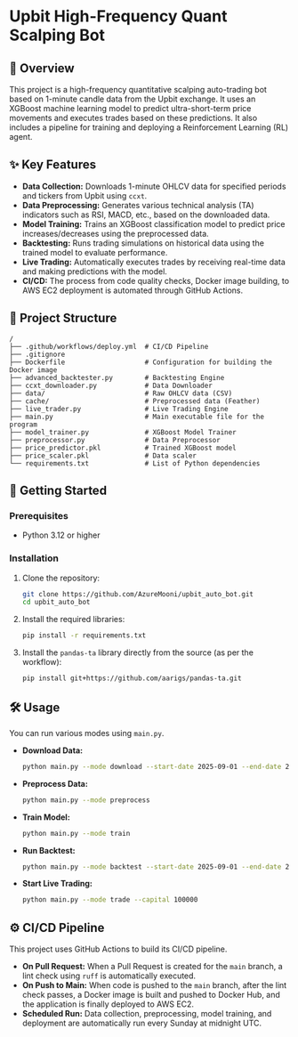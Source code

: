 # Upbit High-Frequency Quant Scalping Bot

## 📖 Overview

This project is a high-frequency quantitative scalping auto-trading bot based on 1-minute candle data from the Upbit exchange. It uses an XGBoost machine learning model to predict ultra-short-term price movements and executes trades based on these predictions. It also includes a pipeline for training and deploying a Reinforcement Learning (RL) agent.

## ✨ Key Features

- **Data Collection:** Downloads 1-minute OHLCV data for specified periods and tickers from Upbit using `ccxt`.
- **Data Preprocessing:** Generates various technical analysis (TA) indicators such as RSI, MACD, etc., based on the downloaded data.
- **Model Training:** Trains an XGBoost classification model to predict price increases/decreases using the preprocessed data.
- **Backtesting:** Runs trading simulations on historical data using the trained model to evaluate performance.
- **Live Trading:** Automatically executes trades by receiving real-time data and making predictions with the model.
- **CI/CD:** The process from code quality checks, Docker image building, to AWS EC2 deployment is automated through GitHub Actions.

## 📂 Project Structure

```
/
├── .github/workflows/deploy.yml  # CI/CD Pipeline
├── .gitignore
├── Dockerfile                    # Configuration for building the Docker image
├── advanced_backtester.py        # Backtesting Engine
├── ccxt_downloader.py            # Data Downloader
├── data/                         # Raw OHLCV data (CSV)
├── cache/                        # Preprocessed data (Feather)
├── live_trader.py                # Live Trading Engine
├── main.py                       # Main executable file for the program
├── model_trainer.py              # XGBoost Model Trainer
├── preprocessor.py               # Data Preprocessor
├── price_predictor.pkl           # Trained XGBoost model
├── price_scaler.pkl              # Data scaler
└── requirements.txt              # List of Python dependencies
```

## 🚀 Getting Started

### Prerequisites

- Python 3.12 or higher

### Installation

1.  Clone the repository:
    ```bash
    git clone https://github.com/AzureMooni/upbit_auto_bot.git
    cd upbit_auto_bot
    ```

2.  Install the required libraries:
    ```bash
    pip install -r requirements.txt
    ```

3.  Install the `pandas-ta` library directly from the source (as per the workflow):
    ```bash
    pip install git+https://github.com/aarigs/pandas-ta.git
    ```

## 🛠️ Usage

You can run various modes using `main.py`.

- **Download Data:**
  ```bash
  python main.py --mode download --start-date 2025-09-01 --end-date 2025-10-01
  ```

- **Preprocess Data:**
  ```bash
  python main.py --mode preprocess
  ```

- **Train Model:**
  ```bash
  python main.py --mode train
  ```

- **Run Backtest:**
  ```bash
  python main.py --mode backtest --start-date 2025-09-01 --end-date 2025-10-01 --capital 50000
  ```

- **Start Live Trading:**
  ```bash
  python main.py --mode trade --capital 100000
  ```

## ⚙️ CI/CD Pipeline

This project uses GitHub Actions to build its CI/CD pipeline.

- **On Pull Request:** When a Pull Request is created for the `main` branch, a lint check using `ruff` is automatically executed.
- **On Push to Main:** When code is pushed to the `main` branch, after the lint check passes, a Docker image is built and pushed to Docker Hub, and the application is finally deployed to AWS EC2.
- **Scheduled Run:** Data collection, preprocessing, model training, and deployment are automatically run every Sunday at midnight UTC.